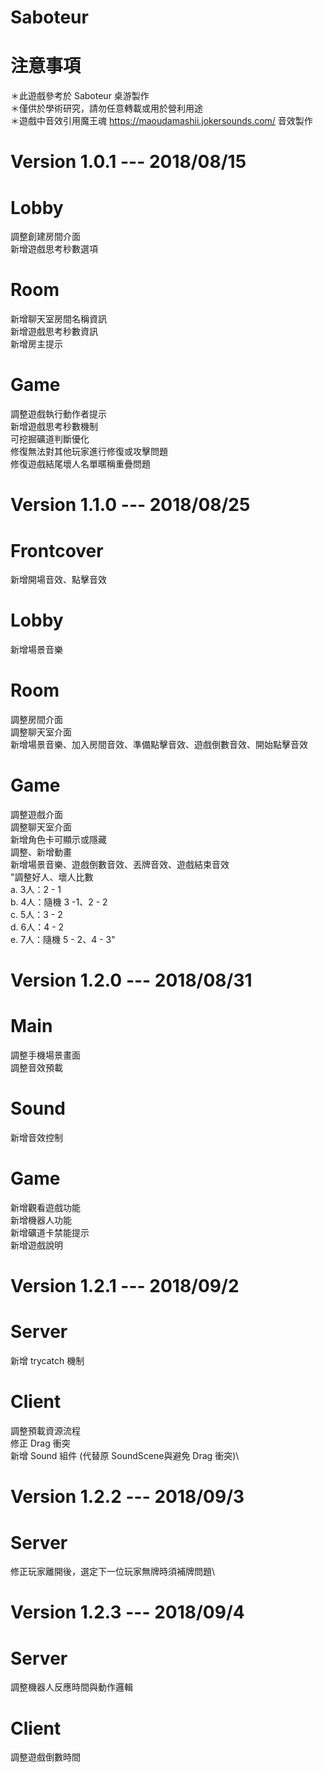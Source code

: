 # Saboteur
# 注意事項
＊此遊戲參考於 Saboteur 桌游製作\
＊僅供於學術研究，請勿任意轉載或用於營利用途\
＊遊戲中音效引用魔王魂 https://maoudamashii.jokersounds.com/ 音效製作
# Version 1.0.1 --- 2018/08/15 
# Lobby	
調整創建房間介面\
新增遊戲思考秒數選項
# Room
新增聊天室房間名稱資訊\
新增遊戲思考秒數資訊\
新增房主提示
# Game	
調整遊戲執行動作者提示\
新增遊戲思考秒數機制\
可挖掘礦道判斷優化\
修復無法對其他玩家進行修復或攻擊問題\
修復遊戲結尾壞人名單暱稱重疊問題

# Version 1.1.0 --- 2018/08/25 
# Frontcover
新增開場音效、點擊音效
# Lobby	
新增場景音樂
# Room
調整房間介面\
調整聊天室介面\
新增場景音樂、加入房間音效、準備點擊音效、遊戲倒數音效、開始點擊音效
# Game	
調整遊戲介面\
調整聊天室介面\
新增角色卡可顯示或隱藏\
調整、新增動畫\
新增場景音樂、遊戲倒數音效、丟牌音效、遊戲結束音效\
"調整好人、壞人比數\
a. 3人：2 - 1\
b. 4人：隨機 3 -1、2 - 2\
c. 5人：3 - 2\
d. 6人：4 - 2\
e. 7人：隨機 5 - 2、4 - 3"

# Version 1.2.0 --- 2018/08/31 
# Main
調整手機場景畫面\
調整音效預載
# Sound
新增音效控制
# Game	
新增觀看遊戲功能\
新增機器人功能\
新增礦道卡禁能提示\
新增遊戲說明

# Version 1.2.1 --- 2018/09/2 
# Server
新增 trycatch 機制
# Client
調整預載資源流程\
修正 Drag 衝突\
新增 Sound 組件 (代替原 SoundScene與避免 Drag 衝突)\

# Version 1.2.2 --- 2018/09/3
# Server
修正玩家離開後，選定下一位玩家無牌時須補牌問題\

# Version 1.2.3 --- 2018/09/4
# Server
調整機器人反應時間與動作邏輯
# Client
調整遊戲倒數時間
